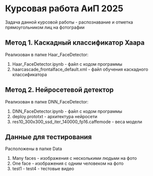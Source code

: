 # Курсовая работа АиП 2025

Задача данной курсовой работы - распознавание и отметка прямоугольником лиц на фотографии

## Метод 1. Каскадный классификатор Хаара
Реализован в папке Haar_FaceDetector:  
1. Haar_FaceDetector.ipynb - файл с кодом программы  
2. haarcascade_frontalface_default.xml - файл обучения каскадного классификатора  

## Метод 2. Нейросетевой детектор
Реализован в папке DNN_FaceDetector:  
1. DNN_FaceDetector.ipynb - файл с кодом программы  
2. deploy.prototxt - архитектура нейросети  
3. res10_300x300_ssd_iter_140000_fp16.caffemode - веса модели

## Данные для тестирования
Расположены в папке Data
1. Many faces - изображения с несколькими людьми на фото  
2. One face - изображения с одним человеком на фото  
3. test1 - test4 - тестовые видео  